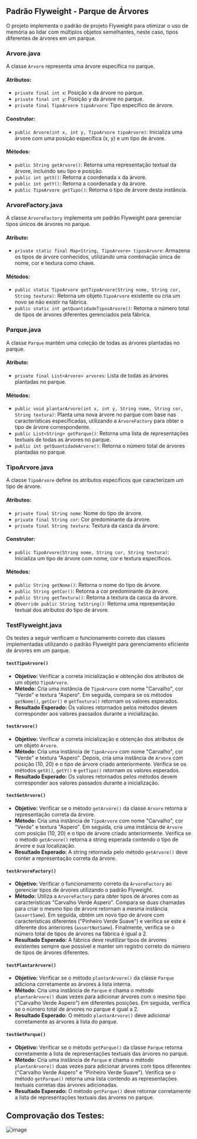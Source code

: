 
## Padrão Flyweight - Parque de Árvores

O projeto implementa o padrão de projeto Flyweight para otimizar o uso de memória ao lidar com múltiplos objetos semelhantes, neste caso, tipos diferentes de árvores em um parque.

### Arvore.java

A classe `Arvore` representa uma árvore específica no parque.

#### Atributos:

-   `private final int x`: Posição x da árvore no parque.
-   `private final int y`: Posição y da árvore no parque.
-   `private final TipoArvore tipoArvore`: Tipo específico de árvore.

#### Construtor:

-   `public Arvore(int x, int y, TipoArvore tipoArvore)`: Inicializa uma árvore com uma posição específica (x, y) e um tipo de árvore.

#### Métodos:

-   `public String getArvore()`: Retorna uma representação textual da árvore, incluindo seu tipo e posição.
-   `public int getX()`: Retorna a coordenada x da árvore.
-   `public int getY()`: Retorna a coordenada y da árvore.
-   `public TipoArvore getTipo()`: Retorna o tipo de árvore desta instância.

### ArvoreFactory.java

A classe `ArvoreFactory` implementa um padrão Flyweight para gerenciar tipos únicos de árvores no parque.

#### Atributo:

-   `private static final Map<String, TipoArvore> tiposArvore`: Armazena os tipos de árvore conhecidos, utilizando uma combinação única de nome, cor e textura como chave.

#### Métodos:

-   `public static TipoArvore getTipoArvore(String nome, String cor, String textura)`: Retorna um objeto `TipoArvore` existente ou cria um novo se não existir na fábrica.
-   `public static int getQuantidadeTiposArvore()`: Retorna o número total de tipos de árvores diferentes gerenciados pela fábrica.

### Parque.java

A classe `Parque` mantém uma coleção de todas as árvores plantadas no parque.

#### Atributo:

-   `private final List<Arvore> arvores`: Lista de todas as árvores plantadas no parque.

#### Métodos:

-   `public void plantarArvore(int x, int y, String nome, String cor, String textura)`: Planta uma nova árvore no parque com base nas características especificadas, utilizando a `ArvoreFactory` para obter o tipo de árvore correspondente.
-   `public List<String> getParque()`: Retorna uma lista de representações textuais de todas as árvores no parque.
-   `public int getQuantidadeArvore()`: Retorna o número total de árvores plantadas no parque.

### TipoArvore.java

A classe `TipoArvore` define os atributos específicos que caracterizam um tipo de árvore.

#### Atributos:

-   `private final String nome`: Nome do tipo de árvore.
-   `private final String cor`: Cor predominante da árvore.
-   `private final String textura`: Textura da casca da árvore.

#### Construtor:

-   `public TipoArvore(String nome, String cor, String textura)`: Inicializa um tipo de árvore com nome, cor e textura específicos.

#### Métodos:

-   `public String getNome()`: Retorna o nome do tipo de árvore.
-   `public String getCor()`: Retorna a cor predominante da árvore.
-   `public String getTextura()`: Retorna a textura da casca da árvore.
-   `@Override public String toString()`: Retorna uma representação textual dos atributos do tipo de árvore.

### TestFlyweight.java
Os testes a seguir verificam o funcionamento correto das classes implementadas utilizando o padrão Flyweight para gerenciamento eficiente de árvores em um parque.

#### `testTipoArvore()`

-   **Objetivo:** Verificar a correta inicialização e obtenção dos atributos de um objeto `TipoArvore`.
-   **Método:** Cria uma instância de `TipoArvore` com nome "Carvalho", cor "Verde" e textura "Aspero". Em seguida, compara se os métodos `getNome()`, `getCor()` e `getTextura()` retornam os valores esperados.
-   **Resultado Esperado:** Os valores retornados pelos métodos devem corresponder aos valores passados durante a inicialização.

#### `testArvore()`

-   **Objetivo:** Verificar a correta inicialização e obtenção dos atributos de um objeto `Arvore`.
-   **Método:** Cria uma instância de `TipoArvore` com nome "Carvalho", cor "Verde" e textura "Aspero". Depois, cria uma instância de `Arvore` com posição (10, 20) e o tipo de árvore criado anteriormente. Verifica se os métodos `getX()`, `getY()` e `getTipo()` retornam os valores esperados.
-   **Resultado Esperado:** Os valores retornados pelos métodos devem corresponder aos valores passados durante a inicialização.

#### `testGetArvore()`

-   **Objetivo:** Verificar se o método `getArvore()` da classe `Arvore` retorna a representação correta da árvore.
-   **Método:** Cria uma instância de `TipoArvore` com nome "Carvalho", cor "Verde" e textura "Aspero". Em seguida, cria uma instância de `Arvore` com posição (10, 20) e o tipo de árvore criado anteriormente. Verifica se o método `getArvore()` retorna a string esperada contendo o tipo de árvore e sua localização.
-   **Resultado Esperado:** A string retornada pelo método `getArvore()` deve conter a representação correta da árvore.

#### `testArvoreFactory()`

-   **Objetivo:** Verificar o funcionamento correto da `ArvoreFactory` ao gerenciar tipos de árvores utilizando o padrão Flyweight.
-   **Método:** Utiliza a `ArvoreFactory` para obter tipos de árvores com as características "Carvalho Verde Aspero". Compara se duas chamadas para criar o mesmo tipo de árvore retornam a mesma instância (`assertSame`). Em seguida, obtém um novo tipo de árvore com características diferentes ("Pinheiro Verde Suave") e verifica se este é diferente dos anteriores (`assertNotSame`). Finalmente, verifica se o número total de tipos de árvores na fábrica é igual a 2.
-   **Resultado Esperado:** A fábrica deve reutilizar tipos de árvores existentes sempre que possível e manter um registro correto do número de tipos de árvores diferentes.

#### `testPlantarArvore()`

-   **Objetivo:** Verificar se o método `plantarArvore()` da classe `Parque` adiciona corretamente as árvores à lista interna.
-   **Método:** Cria uma instância de `Parque` e chama o método `plantarArvore()` duas vezes para adicionar árvores com o mesmo tipo ("Carvalho Verde Aspero") em diferentes posições. Em seguida, verifica se o número total de árvores no parque é igual a 2.
-   **Resultado Esperado:** O método `plantarArvore()` deve adicionar corretamente as árvores à lista do parque.

#### `testGetParque()`

-   **Objetivo:** Verificar se o método `getParque()` da classe `Parque` retorna corretamente a lista de representações textuais das árvores no parque.
-   **Método:** Cria uma instância de `Parque` e chama o método `plantarArvore()` duas vezes para adicionar árvores com tipos diferentes ("Carvalho Verde Aspero" e "Pinheiro Verde Suave"). Verifica se o método `getParque()` retorna uma lista contendo as representações textuais corretas das árvores adicionadas.
-   **Resultado Esperado:** O método `getParque()` deve retornar corretamente a lista de representações textuais das árvores no parque.

## Comprovação dos Testes:
![image](https://github.com/JotaVS/AtividadePadraoProjeto/assets/114262723/15009d3e-ffcb-4118-b259-67e8a2c2f7be)

